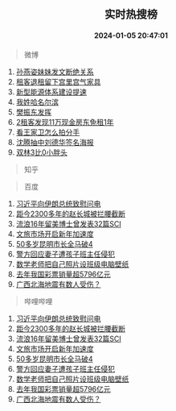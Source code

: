 <div align="center"><h2>实时热搜榜</h2><h4>2024-01-05 20:47:01</h4></div>

> 微博  

1. [孙燕姿妹妹发文断绝关系](https://s.weibo.com/weibo?q=%23%E5%AD%99%E7%87%95%E5%A7%BF%E5%A6%B9%E5%A6%B9%E5%8F%91%E6%96%87%E6%96%AD%E7%BB%9D%E5%85%B3%E7%B3%BB%23&t=31&band_rank=1&Refer=top)<br />
2. [租客退租留下宫里宫气家具](https://s.weibo.com/weibo?q=%23%E7%A7%9F%E5%AE%A2%E9%80%80%E7%A7%9F%E7%95%99%E4%B8%8B%E5%AE%AB%E9%87%8C%E5%AE%AB%E6%B0%94%E5%AE%B6%E5%85%B7%23&t=31&band_rank=2&Refer=top)<br />
3. [新型能源体系建设提速](https://s.weibo.com/weibo?q=%23%E6%96%B0%E5%9E%8B%E8%83%BD%E6%BA%90%E4%BD%93%E7%B3%BB%E5%BB%BA%E8%AE%BE%E6%8F%90%E9%80%9F%23&t=31&band_rank=3&Refer=top)<br />
4. [我姓哈名尔滨](https://s.weibo.com/weibo?q=%23%E6%88%91%E5%A7%93%E5%93%88%E5%90%8D%E5%B0%94%E6%BB%A8%23&t=31&band_rank=4&Refer=top)<br />
5. [樊振东发挥](https://s.weibo.com/weibo?q=%E6%A8%8A%E6%8C%AF%E4%B8%9C%E5%8F%91%E6%8C%A5&t=31&band_rank=5&Refer=top)<br />
6. [2租客发现11万现金房东免租1年](https://s.weibo.com/weibo?q=%232%E7%A7%9F%E5%AE%A2%E5%8F%91%E7%8E%B011%E4%B8%87%E7%8E%B0%E9%87%91%E6%88%BF%E4%B8%9C%E5%85%8D%E7%A7%9F1%E5%B9%B4%23&t=31&band_rank=6&Refer=top)<br />
7. [看王家卫怎么拍分手](https://s.weibo.com/weibo?q=%E7%9C%8B%E7%8E%8B%E5%AE%B6%E5%8D%AB%E6%80%8E%E4%B9%88%E6%8B%8D%E5%88%86%E6%89%8B&t=31&band_rank=7&Refer=top)<br />
8. [沈腾抽中刘德华签名海报](https://s.weibo.com/weibo?q=%E6%B2%88%E8%85%BE%E6%8A%BD%E4%B8%AD%E5%88%98%E5%BE%B7%E5%8D%8E%E7%AD%BE%E5%90%8D%E6%B5%B7%E6%8A%A5&t=31&band_rank=8&Refer=top)<br />
9. [双林3比0小胖头](https://s.weibo.com/weibo?q=%E5%8F%8C%E6%9E%973%E6%AF%940%E5%B0%8F%E8%83%96%E5%A4%B4&t=31&band_rank=9&Refer=top)<br />

> 知乎  


> 百度  

1. [习近平向伊朗总统致慰问电](https://www.baidu.com/s?wd=%E4%B9%A0%E8%BF%91%E5%B9%B3%E5%90%91%E4%BC%8A%E6%9C%97%E6%80%BB%E7%BB%9F%E8%87%B4%E6%85%B0%E9%97%AE%E7%94%B5&sa=fyb_news&rsv_dl=fyb_news)<br />
2. [距今2300多年的赵长城被拦腰截断](https://www.baidu.com/s?wd=%E8%B7%9D%E4%BB%8A2300%E5%A4%9A%E5%B9%B4%E7%9A%84%E8%B5%B5%E9%95%BF%E5%9F%8E%E8%A2%AB%E6%8B%A6%E8%85%B0%E6%88%AA%E6%96%AD&sa=fyb_news&rsv_dl=fyb_news)<br />
3. [流浪16年留美博士曾发表32篇SCI](https://www.baidu.com/s?wd=%E6%B5%81%E6%B5%AA16%E5%B9%B4%E7%95%99%E7%BE%8E%E5%8D%9A%E5%A3%AB%E6%9B%BE%E5%8F%91%E8%A1%A832%E7%AF%87SCI&sa=fyb_news&rsv_dl=fyb_news)<br />
4. [文旅市场开启新年加速度](https://www.baidu.com/s?wd=%E6%96%87%E6%97%85%E5%B8%82%E5%9C%BA%E5%BC%80%E5%90%AF%E6%96%B0%E5%B9%B4%E5%8A%A0%E9%80%9F%E5%BA%A6&sa=fyb_news&rsv_dl=fyb_news)<br />
5. [50多岁昆明市长全马破4](https://www.baidu.com/s?wd=50%E5%A4%9A%E5%B2%81%E6%98%86%E6%98%8E%E5%B8%82%E9%95%BF%E5%85%A8%E9%A9%AC%E7%A0%B44&sa=fyb_news&rsv_dl=fyb_news)<br />
6. [警方回应妻子遭孩子班主任侵犯](https://www.baidu.com/s?wd=%E8%AD%A6%E6%96%B9%E5%9B%9E%E5%BA%94%E5%A6%BB%E5%AD%90%E9%81%AD%E5%AD%A9%E5%AD%90%E7%8F%AD%E4%B8%BB%E4%BB%BB%E4%BE%B5%E7%8A%AF&sa=fyb_news&rsv_dl=fyb_news)<br />
7. [数学老师把自己照片设班级电脑壁纸](https://www.baidu.com/s?wd=%E6%95%B0%E5%AD%A6%E8%80%81%E5%B8%88%E6%8A%8A%E8%87%AA%E5%B7%B1%E7%85%A7%E7%89%87%E8%AE%BE%E7%8F%AD%E7%BA%A7%E7%94%B5%E8%84%91%E5%A3%81%E7%BA%B8&sa=fyb_news&rsv_dl=fyb_news)<br />
8. [去年我国彩票销量超5796亿元](https://www.baidu.com/s?wd=%E5%8E%BB%E5%B9%B4%E6%88%91%E5%9B%BD%E5%BD%A9%E7%A5%A8%E9%94%80%E9%87%8F%E8%B6%855796%E4%BA%BF%E5%85%83&sa=fyb_news&rsv_dl=fyb_news)<br />
9. [广西北海地震有数人受伤？](https://www.baidu.com/s?wd=%E5%B9%BF%E8%A5%BF%E5%8C%97%E6%B5%B7%E5%9C%B0%E9%9C%87%E6%9C%89%E6%95%B0%E4%BA%BA%E5%8F%97%E4%BC%A4%EF%BC%9F&sa=fyb_news&rsv_dl=fyb_news)<br />

> 哔哩哔哩  

1. [习近平向伊朗总统致慰问电](https://www.baidu.com/s?wd=%E4%B9%A0%E8%BF%91%E5%B9%B3%E5%90%91%E4%BC%8A%E6%9C%97%E6%80%BB%E7%BB%9F%E8%87%B4%E6%85%B0%E9%97%AE%E7%94%B5&sa=fyb_news&rsv_dl=fyb_news)<br />
2. [距今2300多年的赵长城被拦腰截断](https://www.baidu.com/s?wd=%E8%B7%9D%E4%BB%8A2300%E5%A4%9A%E5%B9%B4%E7%9A%84%E8%B5%B5%E9%95%BF%E5%9F%8E%E8%A2%AB%E6%8B%A6%E8%85%B0%E6%88%AA%E6%96%AD&sa=fyb_news&rsv_dl=fyb_news)<br />
3. [流浪16年留美博士曾发表32篇SCI](https://www.baidu.com/s?wd=%E6%B5%81%E6%B5%AA16%E5%B9%B4%E7%95%99%E7%BE%8E%E5%8D%9A%E5%A3%AB%E6%9B%BE%E5%8F%91%E8%A1%A832%E7%AF%87SCI&sa=fyb_news&rsv_dl=fyb_news)<br />
4. [文旅市场开启新年加速度](https://www.baidu.com/s?wd=%E6%96%87%E6%97%85%E5%B8%82%E5%9C%BA%E5%BC%80%E5%90%AF%E6%96%B0%E5%B9%B4%E5%8A%A0%E9%80%9F%E5%BA%A6&sa=fyb_news&rsv_dl=fyb_news)<br />
5. [50多岁昆明市长全马破4](https://www.baidu.com/s?wd=50%E5%A4%9A%E5%B2%81%E6%98%86%E6%98%8E%E5%B8%82%E9%95%BF%E5%85%A8%E9%A9%AC%E7%A0%B44&sa=fyb_news&rsv_dl=fyb_news)<br />
6. [警方回应妻子遭孩子班主任侵犯](https://www.baidu.com/s?wd=%E8%AD%A6%E6%96%B9%E5%9B%9E%E5%BA%94%E5%A6%BB%E5%AD%90%E9%81%AD%E5%AD%A9%E5%AD%90%E7%8F%AD%E4%B8%BB%E4%BB%BB%E4%BE%B5%E7%8A%AF&sa=fyb_news&rsv_dl=fyb_news)<br />
7. [数学老师把自己照片设班级电脑壁纸](https://www.baidu.com/s?wd=%E6%95%B0%E5%AD%A6%E8%80%81%E5%B8%88%E6%8A%8A%E8%87%AA%E5%B7%B1%E7%85%A7%E7%89%87%E8%AE%BE%E7%8F%AD%E7%BA%A7%E7%94%B5%E8%84%91%E5%A3%81%E7%BA%B8&sa=fyb_news&rsv_dl=fyb_news)<br />
8. [去年我国彩票销量超5796亿元](https://www.baidu.com/s?wd=%E5%8E%BB%E5%B9%B4%E6%88%91%E5%9B%BD%E5%BD%A9%E7%A5%A8%E9%94%80%E9%87%8F%E8%B6%855796%E4%BA%BF%E5%85%83&sa=fyb_news&rsv_dl=fyb_news)<br />
9. [广西北海地震有数人受伤？](https://www.baidu.com/s?wd=%E5%B9%BF%E8%A5%BF%E5%8C%97%E6%B5%B7%E5%9C%B0%E9%9C%87%E6%9C%89%E6%95%B0%E4%BA%BA%E5%8F%97%E4%BC%A4%EF%BC%9F&sa=fyb_news&rsv_dl=fyb_news)<br />
